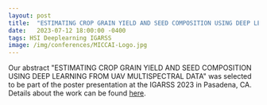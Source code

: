 ```yaml
---
layout: post
title:  "ESTIMATING CROP GRAIN YIELD AND SEED COMPOSITION USING DEEP LEARNING FROM UAV MULTISPECTRAL DATA @ IGARSS 2023"
date:   2023-07-12 18:00:00 -0400
tags: HSI Deeplearning IGARSS
image: /img/conferences/MICCAI-Logo.jpg
---
```

Our abstract "ESTIMATING CROP GRAIN YIELD AND SEED COMPOSITION USING DEEP LEARNING FROM UAV MULTISPECTRAL DATA" was selected to be part of the poster presentation at the IGARSS 2023 in Pasadena, CA.
Details about the work can be found [here](https://2023.ieeeigarss.org/view_paper.php?PaperNum=5502).


